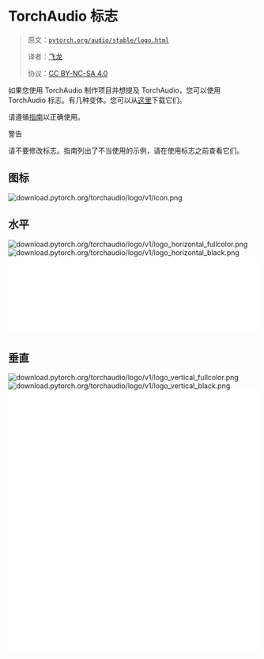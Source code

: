# TorchAudio 标志

> 原文：[`pytorch.org/audio/stable/logo.html`](https://pytorch.org/audio/stable/logo.html)
>
> 译者：[飞龙](https://github.com/wizardforcel)
>
> 协议：[CC BY-NC-SA 4.0](http://creativecommons.org/licenses/by-nc-sa/4.0/)


如果您使用 TorchAudio 制作项目并想提及 TorchAudio，您可以使用 TorchAudio 标志。有几种变体。您可以从[这里](https://download.pytorch.org/torchaudio/logo/v1.zip)下载它们。

请遵循[指南](https://download.pytorch.org/torchaudio/logo/v1/guidelines.pdf)以正确使用。

警告

请不要修改标志。指南列出了不当使用的示例，请在使用标志之前查看它们。

## 图标

![`download.pytorch.org/torchaudio/logo/v1/icon.png`](https://download.pytorch.org/torchaudio/logo/v1/icon.png)

## 水平

![`download.pytorch.org/torchaudio/logo/v1/logo_horizontal_fullcolor.png`](https://download.pytorch.org/torchaudio/logo/v1/logo_horizontal_fullcolor.png)![`download.pytorch.org/torchaudio/logo/v1/logo_horizontal_black.png`](https://download.pytorch.org/torchaudio/logo/v1/logo_horizontal_black.png)![](img/6c04bd3c064bb5a44ec0a134cbed6942.png)

## 垂直

![`download.pytorch.org/torchaudio/logo/v1/logo_vertical_fullcolor.png`](https://download.pytorch.org/torchaudio/logo/v1/logo_vertical_fullcolor.png)![`download.pytorch.org/torchaudio/logo/v1/logo_vertical_black.png`](https://download.pytorch.org/torchaudio/logo/v1/logo_vertical_black.png)![](img/f6a349d770bcda78ee8a8f74f4962ff8.png)
